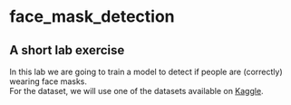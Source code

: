 # face_mask_detection
## A short lab exercise 
In this lab we are going to train a model to detect if people are (correctly) wearing face masks. <br>
For the dataset, we will use one of the datasets available on <a href="https://www.kaggle.com/andrewmvd/face-mask-detection">Kaggle</a>.
